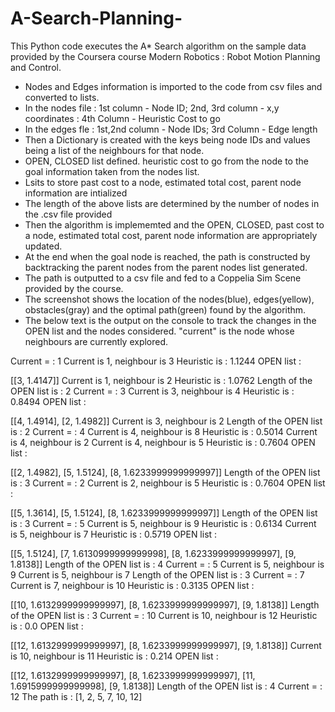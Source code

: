 # A-Search-Planning-
This Python code executes the A* Search algorithm on the sample data provided by the Coursera course Modern Robotics :  Robot Motion Planning and Control.

- Nodes and Edges information is imported to the code from csv files and converted to lists.
- In the nodes file : 1st column - Node ID; 2nd, 3rd column - x,y coordinates : 4th Column -  Heuristic Cost to go
- In the edges fle : 1st,2nd column - Node IDs; 3rd Column - Edge length 
- Then a Dictionary is created with the keys being node IDs and values being a list of the neighbours for that node.
- OPEN, CLOSED list defined. heuristic cost to go from the node to the goal information taken from the nodes list. 
- Lsits to store past cost to a node, estimated total cost, parent node information are intialized
- The length of the above lists are determined by the number of nodes in the .csv file provided
- Then the algorithm is implememted and the OPEN, CLOSED, past cost to a node, estimated total cost, parent node information are appropriately updated.
- At the end when the goal node is reached, the path is constructed by backtracking the parent nodes from the parent nodes list generated.
- The path is outputted to a csv file and fed to a Coppelia Sim Scene provided by the course. 
- The screenshot shows the location of the nodes(blue), edges(yellow), obstacles(gray) and the optimal path(green) found by the algorithm.
- The below text is the output on the console to track the changes in the OPEN list and the nodes considered. "current" is the node whose neighbours are currently explored.

Current =  : 1
Current is 1, neighbour is 3
Heuristic is : 1.1244
OPEN list :

[[3, 1.4147]]
Current is 1, neighbour is 2
Heuristic is : 1.0762
Length of the OPEN list is : 2
Current =  : 3
Current is 3, neighbour is 4
Heuristic is : 0.8494
OPEN list :

[[4, 1.4914], [2, 1.4982]]
Current is 3, neighbour is 2
Length of the OPEN list is : 2
Current =  : 4
Current is 4, neighbour is 8
Heuristic is : 0.5014
Current is 4, neighbour is 2
Current is 4, neighbour is 5
Heuristic is : 0.7604
OPEN list :

[[2, 1.4982], [5, 1.5124], [8, 1.6233999999999997]]
Length of the OPEN list is : 3
Current =  : 2
Current is 2, neighbour is 5
Heuristic is : 0.7604
OPEN list :

[[5, 1.3614], [5, 1.5124], [8, 1.6233999999999997]]
Length of the OPEN list is : 3
Current =  : 5
Current is 5, neighbour is 9
Heuristic is : 0.6134
Current is 5, neighbour is 7
Heuristic is : 0.5719
OPEN list :

[[5, 1.5124], [7, 1.6130999999999998], [8, 1.6233999999999997], [9, 1.8138]]
Length of the OPEN list is : 4
Current =  : 5
Current is 5, neighbour is 9
Current is 5, neighbour is 7
Length of the OPEN list is : 3
Current =  : 7
Current is 7, neighbour is 10
Heuristic is : 0.3135
OPEN list :

[[10, 1.6132999999999997], [8, 1.6233999999999997], [9, 1.8138]]
Length of the OPEN list is : 3
Current =  : 10
Current is 10, neighbour is 12
Heuristic is : 0.0
OPEN list :

[[12, 1.6132999999999997], [8, 1.6233999999999997], [9, 1.8138]]
Current is 10, neighbour is 11
Heuristic is : 0.214
OPEN list :

[[12, 1.6132999999999997], [8, 1.6233999999999997], [11, 1.6915999999999998], [9, 1.8138]]
Length of the OPEN list is : 4
Current =  : 12
The path is :  [1, 2, 5, 7, 10, 12]
